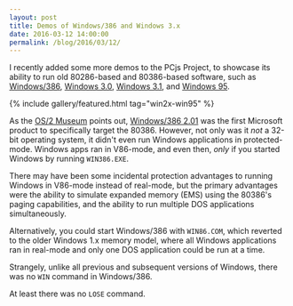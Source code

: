 ```yaml
---
layout: post
title: Demos of Windows/386 and Windows 3.x
date: 2016-03-12 14:00:00
permalink: /blog/2016/03/12/
---
```


I recently added some more demos to the PCjs Project, to showcase its ability to run old 80286-based and
80386-based software, such as [Windows/386](/software/pcx86/sys/windows/2.0x/), [Windows 3.0](/software/pcx86/sys/windows/3.00/),
[Windows 3.1](/software/pcx86/sys/windows/3.10/), and [Windows 95](/software/pcx86/sys/windows/win95/4.00.950/).

{% include gallery/featured.html tag="win2x-win95" %}

As the [OS/2 Museum](http://www.os2museum.com/wp/windows386-2-01/) points out, [Windows/386 2.01](/software/pcx86/sys/windows/2.0x/)
was the first Microsoft product to specifically target the 80386.  However, not only was it *not* a 32-bit operating
system, it didn't even run Windows applications in protected-mode.  Windows apps ran in V86-mode, and even then, *only*
if you started Windows by running `WIN386.EXE`.

There may have been some incidental protection advantages to running Windows in V86-mode instead of real-mode,
but the primary advantages were the ability to simulate expanded memory (EMS) using the 80386's paging capabilities,
and the ability to run multiple DOS applications simultaneously.

Alternatively, you could start Windows/386 with `WIN86.COM`, which reverted to the older Windows 1.x memory model,
where all Windows applications ran in real-mode and only one DOS application could be run at a time. 

Strangely, unlike all previous and subsequent versions of Windows, there was no `WIN` command in Windows/386.

At least there was no `LOSE` command.
